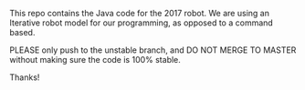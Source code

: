 This repo contains the Java code for the 2017 robot. 
We are using an Iterative robot model for our programming, as opposed to a command based.

PLEASE only push to the unstable branch, and DO NOT MERGE TO MASTER without making sure the code is 100% stable.

Thanks!